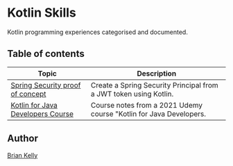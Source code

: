 # Kotlin Skills

Kotlin programming experiences categorised and documented.


## Table of contents

| Topic                                                                                        | Description                                                        |
|----------------------------------------------------------------------------------------------|--------------------------------------------------------------------|
| [Spring Security proof of concept](https://github.com/briankellyco/kotlin-and-jwt) | Create a Spring Security Principal from a JWT token using Kotlin.  |
| [Kotlin for Java Developers Course](./udemycourse/README.md)                                 | Course notes from a 2021 Udemy course "Kotlin for Java Developers. |


## Author

[Brian Kelly](https://github.com/briankellyco)





